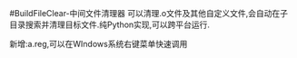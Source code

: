 #BuildFileClear-中间文件清理器
可以清理.o文件及其他自定义文件,会自动在子目录搜索并清理目标文件.纯Python实现,可以跨平台运行.

新增:a.reg,可以在WIndows系统右键菜单快速调用
